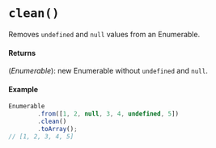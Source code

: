 # `clean()`

Removes `undefined` and `null` values from an Enumerable.

#### Returns

(*Enumerable*): new Enumerable without `undefined` and `null`.

#### Example

```js
Enumerable
        .from([1, 2, null, 3, 4, undefined, 5])
        .clean()
        .toArray();
// [1, 2, 3, 4, 5]
```

